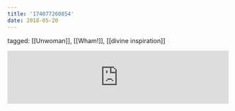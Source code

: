 ```yaml
---
title: '174077260854'
date: 2018-05-20
---
```

tagged: [[Unwoman]], [[Wham!]], [[divine inspiration]]
<iframe allowtransparency="true" class="bandcamp_audio_player" frameborder="0" height="120" src="https://bandcamp.com/EmbeddedPlayer/size=medium/bgcol=ffffff/linkcol=0687f5/notracklist=true/transparent=true/track=236708044/" width="500"></iframe>